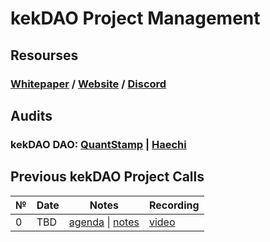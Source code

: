 # **kekDAO Project Management**

## **Resourses**
### [Whitepaper](https://github.com/BarnBridge/BarnBridge-Whitepaper) / [Website](https://universe.xyz/) / [Discord](https://discord.gg/YDUsnvyu)

## **Audits**
### kekDAO DAO: [QuantStamp](https://github.com/BarnBridge/BarnBridge-PM/blob/master/audits/Quantstamp-DAO.pdf) | [Haechi](https://github.com/BarnBridge/BarnBridge-PM/blob/master/audits/HAECHI-DAO.pdf)

## Previous kekDAO Project Calls

 №  | Date                             | Notes          | Recording            |
--- | -------------------------------- | -------------- | -------------------- |
 0  | TBD       | [agenda]() \| [notes]()     | [video]() |
